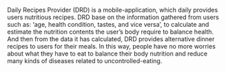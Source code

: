 Daily Recipes Provider (DRD) is a mobile-application, which daily provides users nutritious recipes. DRD base on the information gathered from users such as: ‘age, health condition, tastes, and vice versa’, to calculate and estimate the nutrition contents the user’s body require to balance health. And then from the data it has calculated, DRD provides alternative dinner recipes to users for their meals. In this way, people have no more worries about what they have to eat to balance their body nutrition and reduce many kinds of diseases related to uncontrolled-eating.
